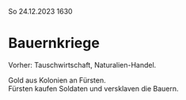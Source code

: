 So 24.12.2023 1630

# Bauernkriege

Vorher:
Tauschwirtschaft,
Naturalien-Handel.

Gold aus Kolonien an Fürsten.  
Fürsten kaufen Soldaten
und versklaven die Bauern.
